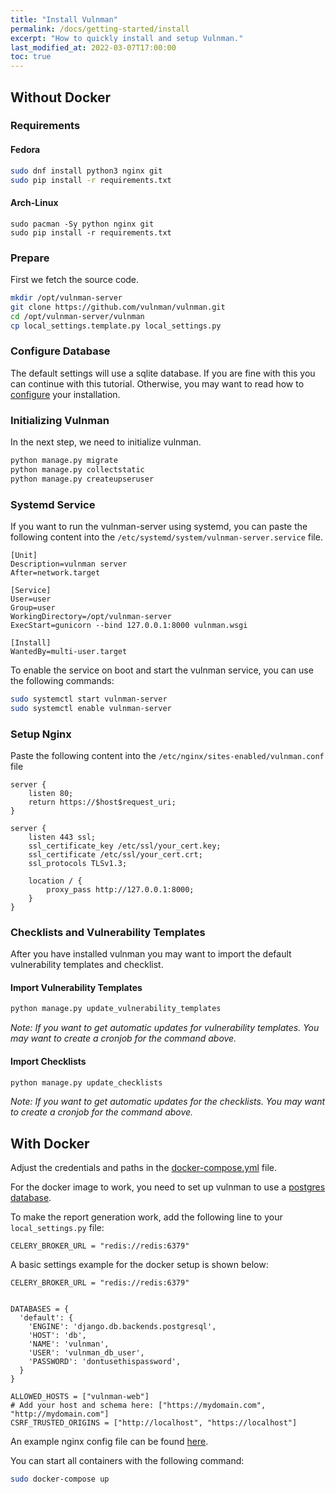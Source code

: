 ```yaml
---
title: "Install Vulnman"
permalink: /docs/getting-started/install
excerpt: "How to quickly install and setup Vulnman."
last_modified_at: 2022-03-07T17:00:00
toc: true
---
```


## Without Docker

### Requirements

#### Fedora
```bash
sudo dnf install python3 nginx git
sudo pip install -r requirements.txt
```

#### Arch-Linux

```
sudo pacman -Sy python nginx git
sudo pip install -r requirements.txt
```

### Prepare
First we fetch the source code.

```bash
mkdir /opt/vulnman-server
git clone https://github.com/vulnman/vulnman.git
cd /opt/vulnman-server/vulnman
cp local_settings.template.py local_settings.py
```


### Configure Database
The default settings will use a sqlite database.
If you are fine with this you can continue with this tutorial.
Otherwise, you may want to read how to [configure](/docs/getting-started/configuration) your installation.


### Initializing Vulnman
In the next step, we need to initialize vulnman.

```bash
python manage.py migrate
python manage.py collectstatic
python manage.py createupseruser
```

### Systemd Service
If you want to run the vulnman-server using systemd, you can paste the following
content into the `/etc/systemd/system/vulnman-server.service` file.

```
[Unit]
Description=vulnman server
After=network.target

[Service]
User=user
Group=user
WorkingDirectory=/opt/vulnman-server
ExecStart=gunicorn --bind 127.0.0.1:8000 vulnman.wsgi

[Install]
WantedBy=multi-user.target
```

To enable the service on boot and start the vulnman service, you can use the following commands:

```bash
sudo systemctl start vulnman-server
sudo systemctl enable vulnman-server
```

### Setup Nginx

Paste the following content into the `/etc/nginx/sites-enabled/vulnman.conf` file

```
server {
    listen 80;
    return https://$host$request_uri;
}

server {
    listen 443 ssl;
    ssl_certificate_key /etc/ssl/your_cert.key;
    ssl_certificate /etc/ssl/your_cert.crt;
    ssl_protocols TLSv1.3;

    location / {
        proxy_pass http://127.0.0.1:8000;
    }
}
```



### Checklists and Vulnerability Templates
After you have installed vulnman you may want to import the default vulnerability templates and checklist.

#### Import Vulnerability Templates
```bash
python manage.py update_vulnerability_templates
```

*Note: If you want to get automatic updates for vulnerability templates. You may want to create a cronjob for the command above.*

#### Import Checklists
```bash
python manage.py update_checklists
```

*Note: If you want to get automatic updates for the checklists. You may want to create a cronjob for the command above.*


## With Docker

Adjust the credentials and paths in the [docker-compose.yml](https://github.com/vulnman/vulnman/blob/main/docker-compose.yml) file.

For the docker image to work, you need to set up vulnman to use a [postgres database](/docs/getting-started/configuration#postgresql).

To make the report generation work, add the following line to your `local_settings.py` file:

```
CELERY_BROKER_URL = "redis://redis:6379"
```

A basic settings example for the docker setup is shown below:

```
CELERY_BROKER_URL = "redis://redis:6379"


DATABASES = {
  'default': {
    'ENGINE': 'django.db.backends.postgresql',
    'HOST': 'db',
    'NAME': 'vulnman',
    'USER': 'vulnman_db_user',
    'PASSWORD': 'dontusethispassword',
  }
}

ALLOWED_HOSTS = ["vulnman-web"]
# Add your host and schema here: ["https://mydomain.com", "http://mydomain.com"]
CSRF_TRUSTED_ORIGINS = ["http://localhost", "https://localhost"]
```

An example nginx config file can be found [here](https://github.com/vulnman/vulnman/blob/main/docker/nginx.conf).

You can start all containers with the following command:

```bash
sudo docker-compose up
```

